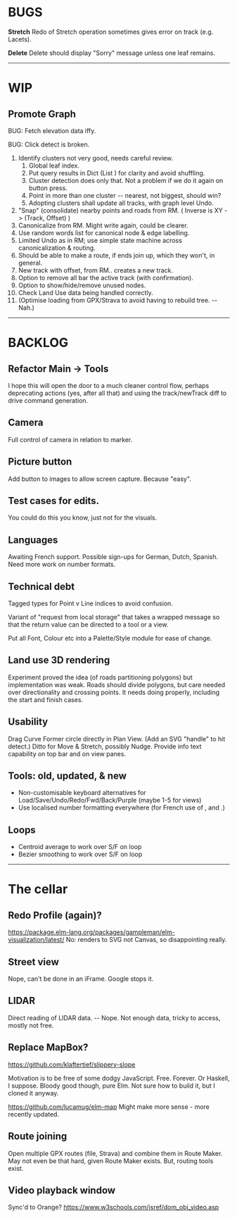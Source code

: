 
# BUGS

**Stretch** Redo of Stretch operation sometimes gives error on track (e.g. Lacets).

**Delete** Delete should display "Sorry" message unless one leaf remains.

--- 

# WIP

## Promote Graph

BUG: Fetch elevation data iffy.

BUG: Click detect is broken.

1. Identify clusters not very good, needs careful review.
   1. Global leaf index.
   2. Put query results in Dict <track> (List <points>) for clarity and avoid shuffling. 
   3. Cluster detection does only that. Not a problem if we do it again on button press.
   4. Point in more than one cluster -- nearest, not biggest, should win?
   5. Adopting clusters shall update all tracks, with graph level Undo.
2. "Snap" (consolidate) nearby points and roads from RM. ( Inverse is XY -> (Track, Offset) )
3. Canonicalize from RM. Might write again, could be clearer.
4. Use random words list for canonical node & edge labelling. 
5. Limited Undo as in RM; use simple state machine across canonicalization & routing.
6. Should be able to make a route, if ends join up, which they won't, in general.
7. New track with offset, from RM.. creates a new track.
8. Option to remove all bar the active track (with confirmation).
9. Option to show/hide/remove unused nodes.
10. Check Land Use data being handled correctly.
11. (Optimise loading from GPX/Strava to avoid having to rebuild tree. -- Nah.)

---

# BACKLOG

## Refactor Main -> Tools

I hope this will open the door to a much cleaner control flow, perhaps deprecating
actions (yes, after all that) and using the track/newTrack diff to drive command generation.

## Camera

Full control of camera in relation to marker.

## Picture button

Add button to images to allow screen capture. Because "easy".

## Test cases for edits.

You could do this you know, just not for the visuals.

## Languages

Awaiting French support.
Possible sign-ups for German, Dutch, Spanish.
Need more work on number formats.

## Technical debt

Tagged types for Point v Line indices to avoid confusion.

Variant of "request from local storage" that takes a wrapped message so that the return value
can be directed to a tool or a view.

Put all Font, Colour etc into a Palette/Style module for ease of change.

## Land use 3D rendering

Experiment proved the idea (of roads partitioning polygons) but implementation was weak.
Roads should divide polygons, but care needed over directionality and crossing points.
It needs doing properly, including the start and finish cases.

## Usability

Drag Curve Former circle directly in Plan View. (Add an SVG "handle" to hit detect.)
Ditto for Move & Stretch, possibly Nudge.
Provide info text capability on top bar and on view panes.

## Tools: old, updated, & new

- Non-customisable keyboard alternatives for Load/Save/Undo/Redo/Fwd/Back/Purple (maybe 1-5 for views)
- Use localised number formatting everywhere (for French use of , and .)

## Loops

- Centroid average to work over S/F on loop
- Bezier smoothing to work over S/F on loop

---

# The cellar

## Redo Profile (again)?

https://package.elm-lang.org/packages/gampleman/elm-visualization/latest/
No: renders to SVG not Canvas, so disappointing really.

## Street view

Nope, can't be done in an iFrame. Google stops it.

## LIDAR

Direct reading of LIDAR data.
-- Nope. Not enough data, tricky to access, mostly not free.

## Replace MapBox?

https://github.com/klaftertief/slippery-slope

Motivation is to be free of some dodgy JavaScript.
Free. Forever.
Or Haskell, I suppose.
Bloody good though, pure Elm.
Not sure how to build it, but I cloned it anyway.

https://github.com/lucamug/elm-map
Might make more sense - more recently updated.

## Route joining

Open multiple GPX routes (file, Strava) and combine them in Route Maker.
May not even be that hard, given Route Maker exists.
But, routing tools exist.

## Video playback window

Sync'd to Orange?
https://www.w3schools.com/jsref/dom_obj_video.asp


